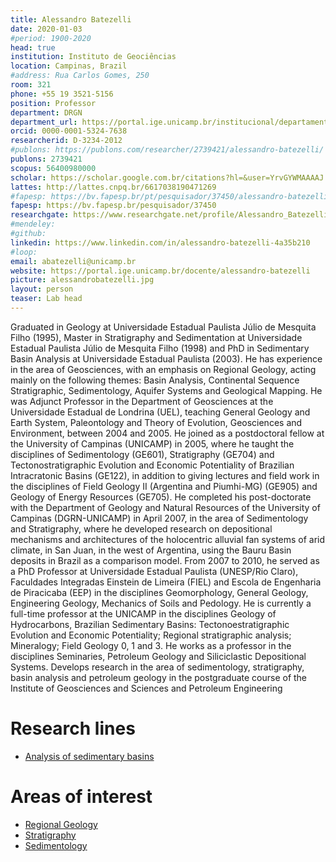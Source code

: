 ```yaml
---
title: Alessandro Batezelli
date: 2020-01-03
#period: 1900-2020
head: true
institution: Instituto de Geociências
location: Campinas, Brazil
#address: Rua Carlos Gomes, 250
room: 321
phone: +55 19 3521-5156
position: Professor
department: DRGN
department_url: https://portal.ige.unicamp.br/institucional/departamentos/dgrn
orcid: 0000-0001-5324-7638
researcherid: D-3234-2012
#publons: https://publons.com/researcher/2739421/alessandro-batezelli/
publons: 2739421
scopus: 56400980000
scholar: https://scholar.google.com.br/citations?hl=&user=YrvGYWMAAAAJ
lattes: http://lattes.cnpq.br/6617038190471269
#fapesp: https://bv.fapesp.br/pt/pesquisador/37450/alessandro-batezelli/
fapesp: https://bv.fapesp.br/pesquisador/37450
researchgate: https://www.researchgate.net/profile/Alessandro_Batezelli
#mendeley:
#github:
linkedin: https://www.linkedin.com/in/alessandro-batezelli-4a35b210
#loop:
email: abatezelli@unicamp.br
website: https://portal.ige.unicamp.br/docente/alessandro-batezelli
picture: alessandrobatezelli.jpg
layout: person
teaser: Lab head
---
```


Graduated in Geology at Universidade Estadual Paulista Júlio de Mesquita Filho
(1995), Master in Stratigraphy and Sedimentation at Universidade Estadual
Paulista Júlio de Mesquita Filho (1998) and PhD in Sedimentary Basin Analysis
at Universidade Estadual Paulista (2003). He has experience in the area of
Geosciences, with an emphasis on Regional Geology, acting mainly on
the following themes: Basin Analysis, Continental Sequence Stratigraphic,
Sedimentology, Aquifer Systems and Geological Mapping. He was Adjunct Professor
in the Department of Geosciences at the Universidade Estadual de Londrina (UEL),
teaching General Geology and Earth System, Paleontology and Theory of
Evolution, Geosciences and Environment, between 2004 and 2005. He joined as a
postdoctoral fellow at the University of Campinas (UNICAMP) in 2005,
where he taught the disciplines of Sedimentology (GE601), Stratigraphy (GE704)
and Tectonostratigraphic Evolution and Economic Potentiality of Brazilian
Intracratonic Basins (GE122), in addition to giving lectures and field work in
the disciplines of Field Geology II (Argentina and Piumhi-MG) (GE905) and
Geology of Energy Resources (GE705). He completed his post-doctorate with the
Department of Geology and Natural Resources of the University of Campinas
(DGRN-UNICAMP) in April 2007, in the area of Sedimentology and
Stratigraphy, where he developed research on depositional mechanisms and
architectures of the holocentric alluvial fan systems of arid climate, in San
Juan, in the west of Argentina, using the Bauru Basin deposits in Brazil as a
comparison model. From 2007 to 2010, he served as a PhD Professor at
Universidade Estadual Paulista (UNESP/Rio Claro), Faculdades Integradas
Einstein de Limeira (FIEL) and Escola de Engenharia de Piracicaba (EEP) in the
disciplines Geomorphology, General Geology, Engineering Geology, Mechanics of
Soils and Pedology. He is currently a full-time professor at the UNICAMP in the
disciplines Geology of Hydrocarbons, Brazilian Sedimentary Basins:
Tectonoestratigraphic Evolution and Economic Potentiality; Regional
stratigraphic analysis; Mineralogy; Field Geology 0, 1 and 3. He works as a
professor in the disciplines Seminaries, Petroleum Geology and Siliciclastic
Depositional Systems. Develops research in the area of sedimentology,
stratigraphy, basin analysis and petroleum geology in the postgraduate course
of the Institute of Geosciences and Sciences and Petroleum Engineering

# Research lines

<!--
   -* [Análise de bacias sedimentares](https://portal.ige.unicamp.br/linha-de-pesquisa/analise-de-bacias-sedimentares)
   -->

* [Analysis of sedimentary basins](https://portal.ige.unicamp.br/en/linha-de-pesquisa/analysis-sedimentary-basins)

# Areas of interest

<!--
   -* [Geologia Regional](https://portal.ige.unicamp.br/areas-de-interesse/geologia-regional)
   -* [Estratigrafia](https://portal.ige.unicamp.br/areas-de-interesse/estratigrafia)
   -* [Sedimentologia](https://portal.ige.unicamp.br/areas-de-interesse/sedimentologia)
   -->

* [Regional Geology](https://portal.ige.unicamp.br/en/areas-interest/regional-geology)
* [Stratigraphy](https://portal.ige.unicamp.br/en/areas-interest/stratigraphy)
* [Sedimentology](https://portal.ige.unicamp.br/en/areas-interest/sedimentology)
